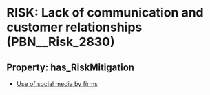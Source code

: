 # RISK: __Lack of communication and customer relationships__ (PBN__Risk_2830)

## Property: has_RiskMitigation

* [Use of social media by firms](PBN__Mitigation_959)

